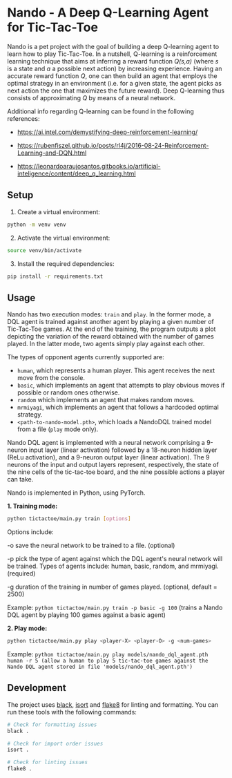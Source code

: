# Nando - A Deep Q-Learning Agent for Tic-Tac-Toe

Nando is a pet project with the goal of building a deep Q-learning agent to learn how to play Tic-Tac-Toe. In a nutshell, Q-learning is a reinforcement learning technique that aims at inferring a reward function _Q(s,a)_ (where _s_ is a state and _a_ a possible next action) by increasing experience. Having an accurate reward function _Q_, one can then build an agent that employs the optimal strategy in an environment (i.e. for a given state, the agent picks as next action the one that maximizes the future reward). Deep Q-learning thus consists of approximating _Q_ by means of a neural network.

Additional info regarding Q-learning can be found in the following references:

* https://ai.intel.com/demystifying-deep-reinforcement-learning/

* https://rubenfiszel.github.io/posts/rl4j/2016-08-24-Reinforcement-Learning-and-DQN.html

* https://leonardoaraujosantos.gitbooks.io/artificial-inteligence/content/deep_q_learning.html


## Setup

1. Create a virtual environment:
```bash
python -m venv venv
```

2. Activate the virtual environment:
```bash
source venv/bin/activate
```

3. Install the required dependencies:
```bash
pip install -r requirements.txt
```

## Usage

Nando has two execution modes: `train` and `play`. In the former mode, a DQL agent is trained against another agent by playing a given number of Tic-Tac-Toe games. At the end of the training, the program outputs a plot depicting the variation of the reward obtained with the number of games played. In the latter mode, two agents simply play against each other. 

The types of opponent agents currently supported are:
- `human`, which represents a human player. This agent receives the next move from the console.
- `basic`, which implements an agent that attempts to play obvious moves if possible or random ones otherwise.
- `random` which implements an agent that makes random moves.
- `mrmiyagi`, which implements an agent that follows a hardcoded optimal strategy.
- `<path-to-nando-model.pth>`, which loads a NandoDQL trained model from a file (`play` mode only).

Nando DQL agent is implemented with a neural network comprising a 9-neuron input layer (linear activation) followed by a 18-neuron hidden layer (ReLu activation), and a 9-neuron output layer (linear activation). The 9 neurons of the input and output layers represent, respectively, the state of the nine cells of the tic-tac-toe board, and the nine possible actions a player can take. 

Nando is implemented in Python, using PyTorch.

**1. Training mode:**

```bash
python tictactoe/main.py train [options]
```

Options include:

-o <path-output-file> save the neural network to be trained to a file. (optional)

-p <opponent> pick the type of agent against which the DQL agent's neural network will be trained. Types of agents include: human, basic, random, and mrmiyagi. (required)

-g <num-games> duration of the training in number of games played. (optional, default = 2500)

Example: `python tictactoe/main.py train -p basic -g 100` (trains a Nando DQL agent by playing 100 games against a basic agent)

**2. Play mode:**

```bash
python tictactoe/main.py play <player-X> <player-O> -g <num-games>
```
Example: `python tictactoe/main.py play models/nando_dql_agent.pth human -r 5 (allow a human to play 5 tic-tac-toe games against the Nando DQL agent stored in file 'models/nando_dql_agent.pth')`

## Development

The project uses [black](https://github.com/psf/black), [isort](https://github.com/timothycrosley/isort) and [flake8](https://flake8.pycqa.org/en/latest/) for linting and formatting. You can run these tools with the following commands:

```bash
# Check for formatting issues
black .

# Check for import order issues
isort .

# Check for linting issues
flake8 .
```